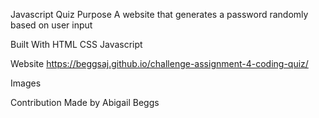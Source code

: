 Javascript Quiz
Purpose A website that generates a password randomly based on user input

Built With HTML CSS Javascript

Website https://beggsaj.github.io/challenge-assignment-4-coding-quiz/

Images



Contribution Made by Abigail Beggs
